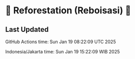 
# 🌳 Reforestation (Reboisasi) 🌲

## Last Updated

GitHub Actions time: Sun Jan 19 08:22:09 UTC 2025

Indonesia/Jakarta time: Sun Jan 19 15:22:09 WIB 2025
